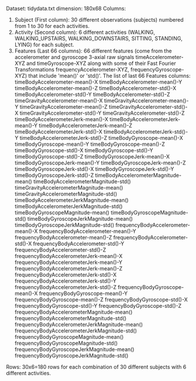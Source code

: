 Dataset: tidydata.txt 
dimension: 180x68
Columns:
1. Subject (First column): 30 different observations (subjects) numbered from 1 to 30 for each activities.
2. Activity (Second column): 6 different activities (WALKING, WALKING_UPSTAIRS, WALKING_DOWNSTAIRS, SITTING, STANDING, LYING) for each subject.
3. Features (Last 66 columns): 66 different features (come from the accelerometer and gyroscope 3-axial raw signals timeAccelerometer-XYZ and timeGyroscope-XYZ along with some of their Fast Fourier Transformations frequencyAccelerometer-XYZ, frequencyGyroscope-XYZ) that include 'mean()' or 'std()'.
   The list of last 66 Features columns:
   timeBodyAccelerometer-mean()-X
   timeBodyAccelerometer-mean()-Y
   timeBodyAccelerometer-mean()-Z
   timeBodyAccelerometer-std()-X
   timeBodyAccelerometer-std()-Y
   timeBodyAccelerometer-std()-Z
   timeGravityAccelerometer-mean()-X
   timeGravityAccelerometer-mean()-Y
   timeGravityAccelerometer-mean()-Z
   timeGravityAccelerometer-std()-X
   timeGravityAccelerometer-std()-Y
   timeGravityAccelerometer-std()-Z
   timeBodyAccelerometerJerk-mean()-X
   timeBodyAccelerometerJerk-mean()-Y
   timeBodyAccelerometerJerk-mean()-Z
   timeBodyAccelerometerJerk-std()-X
   timeBodyAccelerometerJerk-std()-Y
   timeBodyAccelerometerJerk-std()-Z
   timeBodyGyroscope-mean()-X
   timeBodyGyroscope-mean()-Y
   timeBodyGyroscope-mean()-Z
   timeBodyGyroscope-std()-X
   timeBodyGyroscope-std()-Y
   timeBodyGyroscope-std()-Z
   timeBodyGyroscopeJerk-mean()-X
   timeBodyGyroscopeJerk-mean()-Y
   timeBodyGyroscopeJerk-mean()-Z
   timeBodyGyroscopeJerk-std()-X
   timeBodyGyroscopeJerk-std()-Y
   timeBodyGyroscopeJerk-std()-Z
   timeBodyAccelerometerMagnitude-mean()
   timeBodyAccelerometerMagnitude-std()
   timeGravityAccelerometerMagnitude-mean()
   timeGravityAccelerometerMagnitude-std()
   timeBodyAccelerometerJerkMagnitude-mean()
   timeBodyAccelerometerJerkMagnitude-std()
   timeBodyGyroscopeMagnitude-mean()
   timeBodyGyroscopeMagnitude-std()
   timeBodyGyroscopeJerkMagnitude-mean()
   timeBodyGyroscopeJerkMagnitude-std()
   frequencyBodyAccelerometer-mean()-X
   frequencyBodyAccelerometer-mean()-Y
   frequencyBodyAccelerometer-mean()-Z
   frequencyBodyAccelerometer-std()-X
   frequencyBodyAccelerometer-std()-Y
   frequencyBodyAccelerometer-std()-Z
   frequencyBodyAccelerometerJerk-mean()-X
   frequencyBodyAccelerometerJerk-mean()-Y
   frequencyBodyAccelerometerJerk-mean()-Z
   frequencyBodyAccelerometerJerk-std()-X
   frequencyBodyAccelerometerJerk-std()-Y
   frequencyBodyAccelerometerJerk-std()-Z
   frequencyBodyGyroscope-mean()-X
   frequencyBodyGyroscope-mean()-Y
   frequencyBodyGyroscope-mean()-Z
   frequencyBodyGyroscope-std()-X
   frequencyBodyGyroscope-std()-Y
   frequencyBodyGyroscope-std()-Z
   frequencyBodyAccelerometerMagnitude-mean()
   frequencyBodyAccelerometerMagnitude-std()
   frequencyBodyAccelerometerJerkMagnitude-mean()
   frequencyBodyAccelerometerJerkMagnitude-std()
   frequencyBodyGyroscopeMagnitude-mean()
   frequencyBodyGyroscopeMagnitude-std()
   frequencyBodyGyroscopeJerkMagnitude-mean()
   frequencyBodyGyroscopeJerkMagnitude-std()  

Rows: 30x6=180 rows for each combination of 30 different subjects with 6 different activities.
